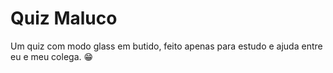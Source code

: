# Quiz Maluco

Um quiz com modo glass em butido, feito apenas para estudo e ajuda entre eu e meu colega.
😁